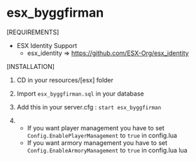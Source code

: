 # esx_byggfirman

[REQUIREMENTS]
  
* ESX Identity Support
  * esx_identity => https://github.com/ESX-Org/esx_identity

[INSTALLATION]

1) CD in your resources/[esx] folder

3) Import ``esx_byggfirman.sql`` in your database

4) Add this in your server.cfg :
``start esx_byggfirman``



5) * If you want player management you have to set ``Config.EnablePlayerManagement`` to ``true`` in config.lua
   * If you want armory management you have to set ``Config.EnableArmoryManagement`` to ``true`` in config.lua
lua